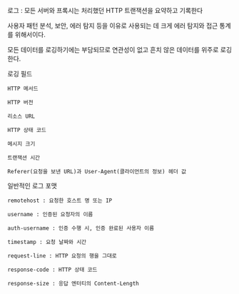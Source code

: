 로그 : 모든 서버와 프록시는 처리했던 HTTP 트랜잭션을 요약하고 기록한다

사용자 패턴 분석, 보안, 에러 탐지 등을 이유로 사용되는 데 크게 에러 탐지와 접근 통계를 위해서이다.

모든 데이터를 로깅하기에는 부담되므로 연관성이 없고 흔치 않은 데이터를 위주로 로깅한다.

로깅 필드

    HTTP 메서드

    HTTP 버전

    리소스 URL

    HTTP 상태 코드

    메시지 크기

    트랜잭션 시간

    Referer(요청을 보낸 URL)과 User-Agent(클라이언트의 정보) 헤더 값

일반적인 로그 포맷

    remotehost : 요청한 호스트 명 또는 IP

    username : 인증된 요청자의 이름

    auth-username : 인증 수행 시, 인증 완료된 사용자 이름

    timestamp : 요청 날짜와 시간

    request-line : HTTP 요청의 행을 그대로

    response-code : HTTP 상태 코드

    response-size : 응답 엔터티의 Content-Length